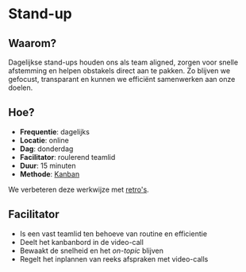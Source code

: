 # Stand-up

## Waarom?

Dagelijkse stand-ups houden ons als team aligned, zorgen voor snelle afstemming en helpen obstakels direct aan te pakken. Zo blijven we gefocust, transparant en kunnen we efficiënt samenwerken aan onze doelen.


## Hoe?

- **Frequentie**: dagelijks
- **Locatie**: online
- **Dag**: donderdag
- **Facilitator**: roulerend teamlid
- **Duur**: 15 minuten
- **Methode**: [Kanban](./kanban.md)

We verbeteren deze werkwijze met [retro's](./retros.md).

## Facilitator

- Is een vast teamlid ten behoeve van routine en efficientie
- Deelt het kanbanbord in de video-call
- Bewaakt de snelheid en het *on-topic* blijven
- Regelt het inplannen van reeks afspraken met video-calls
